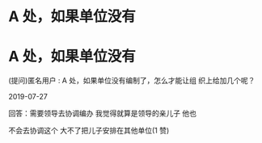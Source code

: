 # A 处，如果单位没有

# A 处，如果单位没有

(提问)匿名用户 : A 处，如果单位没有编制了，怎么才能让组 织上给加几个呢？

2019-07-27

回答：需要领导去协调编办 我觉得就算是领导的亲儿子 他也

不会去协调这个 大不了把儿子安排在其他单位(1 赞)